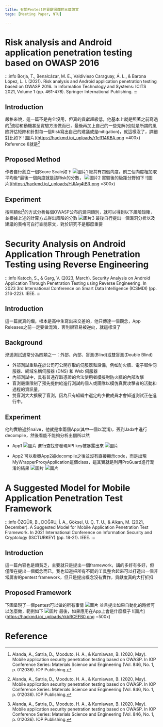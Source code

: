 ```yaml
---
title: 有關Pentest但貢獻很爛的三篇論文
tags: [Meeting Paper, NTU]

---
```


# Risk analysis and Android application penetration testing based on OWASP 2016
:::info
Borja, T., Benalcázar, M. E., Valdivieso Caraguay, Á. L., & Barona López, L. I. (2021). Risk analysis and Android application penetration testing based on OWASP 2016. In Information Technology and Systems: ICITS 2021, Volume 1 (pp. 461-478). Springer International Publishing.
:::
## Introduction
嚴格來說，這一篇不是完全沒用，但真的貢獻超級低，他基本上就是照著之前寫過的[^paper1-cite1]流程和動機甚至實驗方法做而已，最後再加上自己的一些見解(也就是所謂的風險評估矩陣和針對每一個Risk寫出自己的建議或是mitigation)，就這樣沒了，詳細對比如下
![圖片](https://hackmd.io/_uploads/r1eR14KBA.png =400x)
Reference 8就是[^paper1-cite1]
## Proposed Method
作者自行創立一個Score Scale如下
![圖片1](https://hackmd.io/_uploads/HJf8g4KrR.png)
總共有四個向度，前三個向度相加取平均後\*最後一個向度就是該Risk的分數，
![圖片2](https://hackmd.io/_uploads/SJsclVKr0.png)
實驗後的級距分野如下
![圖片](https://hackmd.io/_uploads/HJlAg4tBR.png =300x)

## Experiment
按照類似[^paper1-cite1]的方式分析每個OWASP公布的漏洞類別，就可以得到以下風險矩陣，並根據上述的計算方式得出風險的分數
![圖片3](https://hackmd.io/_uploads/r1A2e4YSC.png)
最後自行提出一個漏洞分析以及建議的表格可自行查閱原文，對於研究不是那麼重要

# Security Analysis on Android Application Through Penetration Testing using Reverse Engineering
:::info
Katoch, S., & Garg, V. (2023, March). Security Analysis on Android Application Through Penetration Testing using Reverse Engineering. In 2023 3rd International Conference on Smart Data Intelligence (ICSMDI) (pp. 216-222). IEEE.
:::
## Introduction
這一篇就真的爛，根本是高中生寫出來交差的，他只傳達一個觀念，App Releases之前一定要做混淆，否則很容易被逆向，就這樣沒了
## Background
滲透測試通常分為四類之一：外部、內部、盲測(Blind)或雙盲測(Double Blind)
* 外部測試重點在於公司可公開存取的伺服器和設備，例如防火牆、電子郵件伺服器、網域名稱伺服器 (DNS) 和 Web 伺服器
* 內部測試中，具有普通存取憑證的合法使用者模擬對防火牆的內部攻擊
* 盲測嚴重限制了預先提供給進行測試的個人或團隊以模仿真實攻擊者的活動和過程的資訊量。
* 雙盲測大大擴展了盲測，因為只有組織中選定的少數成員才會知道測試正在進行中。
## Experiment
他的實驗過於naive，他就是拿兩個App(其中一個以混淆)，丟到Jadx中進行decompile，然後看能不能夠分析出個所以然
* App1
    ![圖片](https://hackmd.io/_uploads/S1e0uVtrA.png)
    進行查找會發現API key被暴露出來
    ![圖片](https://hackmd.io/_uploads/B1C1Y4trR.png)

* App2
    可以看奧App2被decompile之後並沒有直接顯示code，而是出現MyWrapperProxyApplication這個class，這其實就是利用ProGuard進行混淆的結果
    ![圖片](https://hackmd.io/_uploads/rkgGYNFSC.png)
    ![圖片](https://hackmd.io/_uploads/rJdGY4KSA.png)

# A Suggested Model for Mobile Application Penetration Test Framework
:::info
ÖZGÜR, B., DOĞRU, İ. A., Göksel, U. Ç. T. U., & Alkan, M. (2021, December). A Suggested Model for Mobile Application Penetration Test Framework. In 2021 International Conference on Information Security and Cryptology (ISCTURKEY) (pp. 18-21). IEEE.
:::
## Introduction
這一篇內容也是頗貧乏，主要就只是提出一個framework，講的多好有多好，但僅限在提出一個概念而已，我也知道把所有不同的工具整合起來可以打造出一個非常厲害的pentest framework，但只是提出概念沒有實作，貢獻度真的大打折扣
## Proposed Framework
下圖呈現了一個pentest可以做的所有事情
![圖片](https://hackmd.io/_uploads/B1cDRVFH0.png)
並且提出如果自動化的時候可以怎麼做，範例如下
![圖片](https://hackmd.io/_uploads/SkIsREYBA.png)
最後，如果應用在App上會是什麼樣子
![圖片](https://hackmd.io/_uploads/rkbRCEFB0.png =500x)
# Reference
[^paper1-cite1]:Alanda, A., Satria, D., Mooduto, H. A., & Kurniawan, B. (2020, May). Mobile application security penetration testing based on OWASP. In IOP Conference Series: Materials Science and Engineering (Vol. 846, No. 1, p. 012036). IOP Publishing.